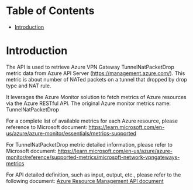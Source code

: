 # Table of Contents
- [Introduction](#introduction)


# Introduction <a name="introduction"></a>
The API is used to retrieve Azure VPN Gateway TunnelNatPacketDrop metric data from Azure API Server (https://management.azure.com/). This metric is about number of NATed packets on a tunnel that dropped by drop type and NAT rule.



It leverages the Azure Monitor solution to fetch metrics of Azure resources via the Azure RESTful API. The original Azure monitor metrics name: TunnelNatPacketDrop



For a complete list of available metrics for each Azure resource, please reference to Microsoft document: https://learn.microsoft.com/en-us/azure/azure-monitor/essentials/metrics-supported 

For TunnelNatPacketDrop metric detailed information, please refer to Microsoft document: https://learn.microsoft.com/en-us/azure/azure-monitor/reference/supported-metrics/microsoft-network-vpngateways-metrics

For API detailed definition, such as input, output, etc., please refer to the following document:
[Azure Resource Management API document](https://learn.microsoft.com/en-us/rest/api/monitor/metrics/list?view=rest-monitor-2023-10-01&tabs=HTTP)